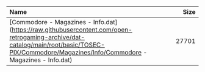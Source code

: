 |Name|Size|
|:---|---:|
|[Commodore - Magazines - Info.dat](https://raw.githubusercontent.com/open-retrogaming-archive/dat-catalog/main/root/basic/TOSEC-PIX/Commodore/Magazines/Info/Commodore - Magazines - Info.dat)|27701|
